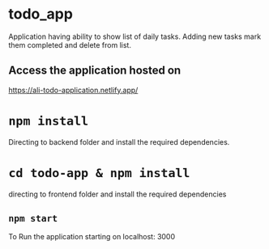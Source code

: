 # todo_app
Application having ability to show list of daily tasks.
Adding new tasks mark them completed and delete from list.

## Access the application hosted on 
https://ali-todo-application.netlify.app/

# `npm install`
Directing to backend folder and install the required dependencies.

# `cd todo-app & npm install`
directing to frontend folder and install the required dependencies

## `npm start`
To Run the application starting on localhost: 3000
